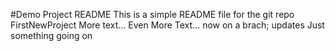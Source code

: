 #Demo Project README
This is a simple README file for the git repo FirstNewProject
More text...
Even More Text... now on a brach; updates
Just something going on
